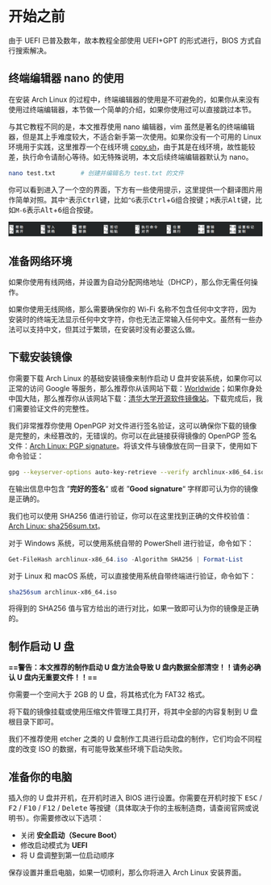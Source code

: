 # 开始之前

由于 UEFI 已普及数年，故本教程全部使用 UEFI+GPT 的形式进行，BIOS 方式自行搜索解决。

## 终端编辑器 nano 的使用

在安装 Arch Linux 的过程中，终端编辑器的使用是不可避免的，如果你从来没有使用过终端编辑器，本节做一个简单的介绍，如果你使用过可以直接跳过本节。

与其它教程不同的是，本文推荐使用 nano 编辑器，vim 虽然是著名的终端编辑器，但是其上手难度较大，不适合新手第一次使用。如果你没有一个可用的 Linux 环境用于实践，这里推荐一个在线环境 [copy.sh](https://copy.sh/v86/?profile=archlinux)，由于其是在线环境，故性能较差，执行命令请耐心等待。如无特殊说明，本文后续终端编辑器默认为 nano。

```bash
nano test.txt		# 创建并编辑名为 test.txt 的文件
```

你可以看到进入了一个空的界面，下方有一些使用提示，这里提供一个翻译图片用作简单对照。其中`^`表示<kbd>Ctrl</kbd>键，比如`^G`表示<kbd>Ctrl</kbd>+<kbd>G</kbd>组合按键；`M`表示<kbd>Alt</kbd>键，比如`M-6`表示<kbd>Alt</kbd>+<kbd>6</kbd>组合按键。

![nano](./01_Pre_Install.assets/nano.png)

## 准备网络环境

如果你使用有线网络，并设置为自动分配网络地址（DHCP），那么你无需任何操作。

如果你使用无线网络，那么需要确保你的 Wi-Fi 名称不包含任何中文字符，因为安装时的终端无法显示任何中文字符，你也无法正常输入任何中文。虽然有一些办法可以支持中文，但其过于繁琐，在安装时没有必要这么做。

## 下载安装镜像

你需要下载 Arch Linux 的基础安装镜像来制作启动 U 盘并安装系统，如果你可以正常的访问 Google 等服务，那么推荐你从该网站下载：[Worldwide](https://geo.mirror.pkgbuild.com/iso/latest/archlinux-x86_64.iso)；如果你身处中国大陆，那么推荐你从该网站下载：[清华大学开源软件镜像站](https://mirrors.tuna.tsinghua.edu.cn/archlinux/iso/latest/archlinux-x86_64.iso)。下载完成后，我们需要验证文件的完整性。

我们非常推荐你使用 OpenPGP 对文件进行签名验证，这可以确保你下载的镜像是完整的，未经篡改的，无错误的。你可以在此链接获得镜像的 OpenPGP 签名文件：[Arch Linux: PGP signature](https://archlinux.org/iso/latest/archlinux-x86_64.iso.sig)。将该文件与镜像放在同一目录下，使用如下命令验证：

```bash
gpg --keyserver-options auto-key-retrieve --verify archlinux-x86_64.iso.sig
```

在输出信息中包含 ”**完好的签名**“ 或者 ”**Good signature**“ 字样即可认为你的镜像是正确的。

我们也可以使用 SHA256 值进行验证，你可以在这里找到正确的文件校验值：[Arch Linux: sha256sum.txt](https://archlinux.org/iso/latest/sha256sums.txt)。

对于 Windows 系统，可以使用系统自带的 PowerShell 进行验证，命令如下：

```powershell
Get-FileHash archlinux-x86_64.iso -Algorithm SHA256 | Format-List
```

对于 Linux 和 macOS 系统，可以直接使用系统自带终端进行验证，命令如下：

```bash
sha256sum archlinux-x86_64.iso
```

将得到的 SHA256 值与官方给出的进行对比，如果一致即可认为你的镜像是正确的。

## 制作启动 U 盘

**==警告：本文推荐的制作启动 U 盘方法会导致 U 盘内数据全部清空！！请务必确认 U 盘内无重要文件！！==**

你需要一个空间大于 2GB 的 U 盘，将其格式化为 FAT32 格式。

将下载的镜像挂载或使用压缩文件管理工具打开，将其中全部的内容复制到 U 盘根目录下即可。

我们不推荐使用 etcher 之类的 U 盘制作工具进行启动盘的制作，它们均会不同程度的改变 ISO 的数据，有可能导致某些环境下启动失败。

## 准备你的电脑

插入你的 U 盘并开机，在开机时进入 BIOS 进行设置。你需要在开机时按下 <kbd>ESC</kbd> / <kbd>F2</kbd> / <kbd>F10</kbd> / <kbd>F12</kbd> / <kbd>Delete</kbd> 等按键（具体取决于你的主板制造商，请查阅官网或说明书）。你需要修改以下选项：

- 关闭 **安全启动（Secure Boot）**
- 修改启动模式为 **UEFI**
- 将 U 盘调整到第一位启动顺序

保存设置并重启电脑，如果一切顺利，那么你将进入 Arch Linux 安装界面。
